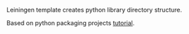 Leiningen template creates python library directory structure.

Based on python packaging projects [tutorial](https://packaging.python.org/tutorials/packaging-projects/).
